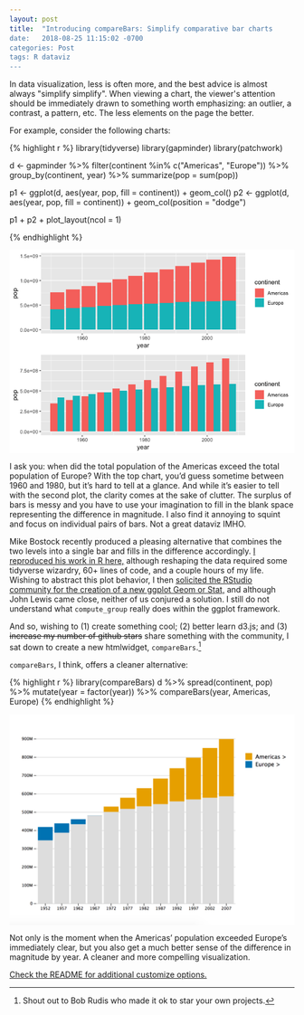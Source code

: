 ```yaml
---
layout: post
title:  "Introducing compareBars: Simplify comparative bar charts
date:   2018-08-25 11:15:02 -0700
categories: Post
tags: R dataviz
---
```


In data visualization, less is often more, and the best advice is almost always "simplify simplify". When viewing a chart, the viewer's attention should be immediately drawn to something worth emphasizing: an outlier, a contrast, a pattern, etc. The less elements on the page the better.

<!--more-->

For example, consider the following charts:

{% highlight r %}
library(tidyverse)
library(gapminder)
library(patchwork)

d <- gapminder %>% 
  filter(continent %in% c("Americas", "Europe")) %>% 
  group_by(continent, year) %>% 
  summarize(pop = sum(pop))

p1 <- ggplot(d, aes(year, pop, fill = continent)) + geom_col()
p2 <- ggplot(d, aes(year, pop, fill = continent)) + geom_col(position = "dodge")

p1 + p2 + plot_layout(ncol = 1)

{% endhighlight %}

<img src="/img/blog/gg1.png" alt="gg1" align="center"/> 

I ask you: when did the total population of the Americas exceed the total population of Europe? With the top chart, you’d guess sometime between 1960 and 1980, but it’s hard to tell at a glance. And while it’s easier to tell with the second plot, the clarity comes at the sake of clutter. The surplus of bars is messy and you have to use your imagination to fill in the blank space representing the difference in magnitude. I also find it annoying to squint and focus on individual pairs of bars. Not a great dataviz IMHO.

Mike Bostock recently produced a pleasing alternative that combines the two levels into a single bar and fills in the difference accordingly. [I reproduced his work in R here,](https://rpubs.com/daranzolin/reproduced3js1) although reshaping the data required some tidyverse wizardry, 60+ lines of code, and a couple hours of my life. Wishing to abstract this plot behavior, I then [solicited the RStudio community for the creation of a new ggplot Geom or Stat,](https://community.rstudio.com/t/how-to-abstract-this-fill-behavior-with-ggplot-new-geom-new-stat/12028/2) and although John Lewis came close, neither of us conjured a solution. I still do not understand what `compute_group` really does within the ggplot framework. 

And so, wishing to (1) create something cool; (2) better learn d3.js; and (3) ~~increase my number of github stars~~ share something with the community, I sat down to create a new htmlwidget, `compareBars`.[^1]

[^1]: Shout out to Bob Rudis who made it ok to star your own projects.

`compareBars`, I think, offers a cleaner alternative:

{% highlight r %}
library(compareBars)
d %>% 
  spread(continent, pop) %>% 
  mutate(year = factor(year)) %>% 
  compareBars(year, Americas, Europe)
{% endhighlight %}

<img src="/img/blog/cb1.png" alt="cb1" align="center"/> 

Not only is the moment when the Americas’ population exceeded Europe’s immediately clear, but you also get a much better sense of the difference in magnitude by year. A cleaner and more compelling visualization.

[Check the README for additional customize options.](https://github.com/daranzolin/compareBars)

